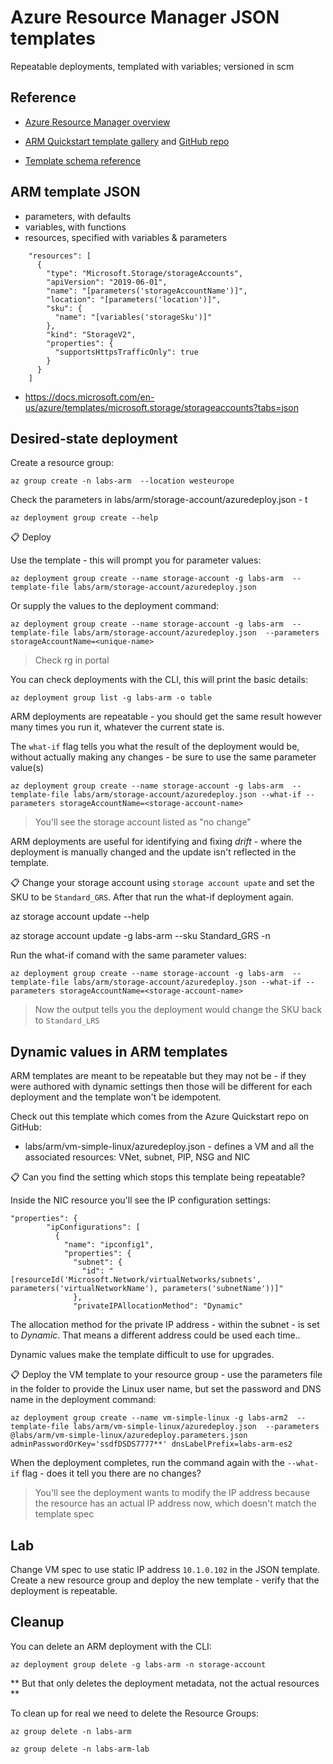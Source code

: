 # Azure Resource Manager JSON templates

Repeatable deployments, templated with variables; versioned in scm

## Reference

- [Azure Resource Manager overview](https://docs.microsoft.com/en-gb/azure/azure-resource-manager/management/overview)

- [ARM Quickstart template gallery](https://azure.microsoft.com/en-gb/resources/templates/) and [GitHub repo](https://github.com/Azure/azure-quickstart-templates/tree/master/quickstarts)

- [Template schema reference](https://docs.microsoft.com/en-us/azure/templates/)

## ARM template JSON

- parameters, with defaults
- variables, with functions
- resources, specified with variables & parameters

```
    "resources": [
      {
        "type": "Microsoft.Storage/storageAccounts",
        "apiVersion": "2019-06-01",
        "name": "[parameters('storageAccountName')]",
        "location": "[parameters('location')]",
        "sku": {
          "name": "[variables('storageSku')]"
        },
        "kind": "StorageV2",
        "properties": {
          "supportsHttpsTrafficOnly": true
        }
      }
    ]
```

- https://docs.microsoft.com/en-us/azure/templates/microsoft.storage/storageaccounts?tabs=json

## Desired-state deployment

Create a resource group:

```
az group create -n labs-arm  --location westeurope
```

Check the parameters in labs/arm/storage-account/azuredeploy.json - t


```
az deployment group create --help
```

📋  Deploy

Use the template - this will prompt you for parameter values:

```
az deployment group create --name storage-account -g labs-arm  --template-file labs/arm/storage-account/azuredeploy.json
```

Or supply the values to the deployment command:

```
az deployment group create --name storage-account -g labs-arm  --template-file labs/arm/storage-account/azuredeploy.json  --parameters storageAccountName=<unique-name>
```

> Check rg in portal

You can check deployments with the CLI, this will print the basic details:

```
az deployment group list -g labs-arm -o table
```

ARM deployments are repeatable - you should get the same result however many times you run it, whatever the current state is.

The `what-if` flag tells you what the result of the deployment would be, without actually making any changes - be sure to use the same parameter value(s)

```
az deployment group create --name storage-account -g labs-arm  --template-file labs/arm/storage-account/azuredeploy.json --what-if --parameters storageAccountName=<storage-account-name>
```

> You'll see the storage account listed as "no change"

ARM deployments are useful for identifying and fixing _drift_ - where the deployment is manually changed and the update isn't reflected in the template.

📋 Change your storage account using `storage account upate` and set the SKU to be `Standard_GRS`. After that run the what-if deployment again.

az storage account update --help

az storage account update -g labs-arm --sku Standard_GRS -n <storage-account-name>

Run the what-if comand with the same parameter values:

```
az deployment group create --name storage-account -g labs-arm  --template-file labs/arm/storage-account/azuredeploy.json --what-if --parameters storageAccountName=<storage-account-name>
```

> Now the output tells you the deployment would change the SKU back to `Standard_LRS`


## Dynamic values in ARM templates

ARM templates are meant to be repeatable but they may not be - if they were authored with dynamic settings then those will be different for each deployment and the template won't be idempotent.

Check out this template which comes from the Azure Quickstart repo on GitHub:

- labs/arm/vm-simple-linux/azuredeploy.json - defines a VM  and all the associated resources: VNet, subnet, PIP, NSG and NIC

📋 Can you find the setting which stops this template being repeatable?

Inside the NIC resource you'll see the IP configuration settings:

```
"properties": {
        "ipConfigurations": [
          {
            "name": "ipconfig1",
            "properties": {
              "subnet": {
                "id": "[resourceId('Microsoft.Network/virtualNetworks/subnets', parameters('virtualNetworkName'), parameters('subnetName'))]"
              },
              "privateIPAllocationMethod": "Dynamic"
```

The allocation method for the private IP address - within the subnet - is set to _Dynamic_. That means a different address could be used each time..

Dynamic values make the template difficult to use for upgrades.

📋 Deploy the VM template to your resource group - use the parameters file in the folder to provide the Linux user name, but set the password and DNS name in the deployment command:

```
az deployment group create --name vm-simple-linux -g labs-arm2  --template-file labs/arm/vm-simple-linux/azuredeploy.json  --parameters @labs/arm/vm-simple-linux/azuredeploy.parameters.json adminPasswordOrKey='ssdfDSDS7777**' dnsLabelPrefix=labs-arm-es2
```

When the deployment completes, run the command again with the `--what-if` flag - does it tell you there are no changes?

> You'll see the deployment wants to modify the IP address because the resource has an actual IP address now, which doesn't match the template spec


## Lab

Change VM spec to use static IP address `10.1.0.102` in the JSON template. Create a new resource group and deploy the new template - verify that the deployment is repeatable.

## Cleanup

You can delete an ARM deployment with the CLI:

```
az deployment group delete -g labs-arm -n storage-account
```

** But that only deletes the deployment metadata, not the actual resources **

To clean up for real we need to delete the Resource Groups:

```
az group delete -n labs-arm 

az group delete -n labs-arm-lab
```

